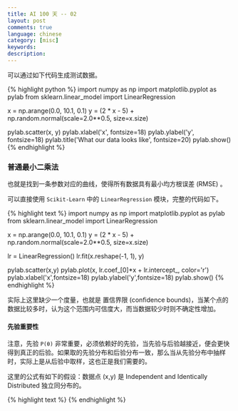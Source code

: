 ```yaml
---
title: AI 100 天 -- 02
layout: post
comments: true
language: chinese
category: [misc]
keywords:
description:
---
```



<!-- more -->

可以通过如下代码生成测试数据。

{% highlight python %}
import numpy as np
import matplotlib.pyplot as pylab
from sklearn.linear_model import LinearRegression

x = np.arange(0.0, 10.1, 0.1)
y = (2 * x - 5) + np.random.normal(scale=2.0**0.5, size=x.size)

pylab.scatter(x, y)
pylab.xlabel('x', fontsize=18)
pylab.ylabel('y', fontsize=18)
pylab.title('What our data looks like', fontsize=20)
pylab.show()
{% endhighlight %}

### 普通最小二乘法

也就是找到一条参数对应的曲线，使得所有数据具有最小均方根误差 (RMSE) 。

<!--
（OLS）线性回归
-->

可以直接使用 `Scikit-Learn` 中的 `LinearRegression` 模块，完整的代码如下。

{% highlight text %}
import numpy as np
import matplotlib.pyplot as pylab
from sklearn.linear_model import LinearRegression

x = np.arange(0.0, 10.1, 0.1)
y = (2 * x - 5) + np.random.normal(scale=2.0**0.5, size=x.size)

lr = LinearRegression()
lr.fit(x.reshape(-1, 1), y)

pylab.scatter(x,y)
pylab.plot(x, lr.coef_[0]*x + lr.intercept_, color='r')
pylab.xlabel('x',fontsize=18)
pylab.ylabel('y',fontsize=18)
pylab.show()
{% endhighlight %}

实际上这里缺少一个度量，也就是 置信界限 (confidence bounds)，当某个点的数据比较多时，认为这个范围内可信度大，而当数据较少时则不确定性增加。

#### 先验重要性

注意，先验 `P(θ)` 非常重要，必须依赖好的先验，当先验与后验越接近，便会更快得到真正的后验。如果取的先验分布和后验分布一致，那么当从先验分布中抽样时，实际上是从后验中取样，这也正是我们需要的。


这里的公式有如下的假设：数据点 (x,y) 是 Independent and Identically Distributed 独立同分布的。


<!--
https://cloud.tencent.com/developer/news/114376
-->


{% highlight text %}
{% endhighlight %}

